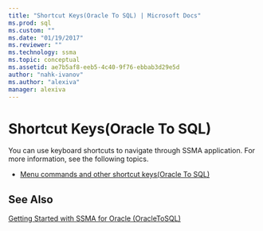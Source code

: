 ```yaml
---
title: "Shortcut Keys(Oracle To SQL) | Microsoft Docs"
ms.prod: sql
ms.custom: ""
ms.date: "01/19/2017"
ms.reviewer: ""
ms.technology: ssma
ms.topic: conceptual
ms.assetid: ae7b5af8-eeb5-4c40-9f76-ebbab3d29e5d
author: "nahk-ivanov"
ms.author: "alexiva"
manager: alexiva
---
```

# Shortcut Keys(Oracle To SQL)
You can use keyboard shortcuts to navigate through SSMA application. For more information, see the following topics.  
  
-   [Menu commands and other shortcut keys&#40;Oracle To SQL&#41;](../../ssma/oracle/menu-commands-and-other-shortcut-keys-oracle-to-sql.md)  
  
## See Also  
[Getting Started with SSMA for Oracle &#40;OracleToSQL&#41;](../../ssma/oracle/getting-started-with-ssma-for-oracle-oracletosql.md)  
  
